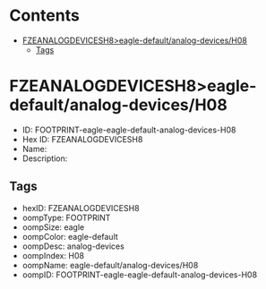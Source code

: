



Contents
========

* [FZEANALOGDEVICESH8>eagle-default/analog-devices/H08](#fzeanalogdevicesh8eagle-defaultanalog-devicesh08)
	* [Tags](#tags)

# FZEANALOGDEVICESH8>eagle-default/analog-devices/H08

- ID: FOOTPRINT-eagle-eagle-default-analog-devices-H08
- Hex ID: FZEANALOGDEVICESH8
- Name: 
- Description: 

## Tags

- hexID: FZEANALOGDEVICESH8
- oompType: FOOTPRINT
- oompSize: eagle
- oompColor: eagle-default
- oompDesc: analog-devices
- oompIndex: H08
- oompName: eagle-default/analog-devices/H08
- oompID: FOOTPRINT-eagle-eagle-default-analog-devices-H08
